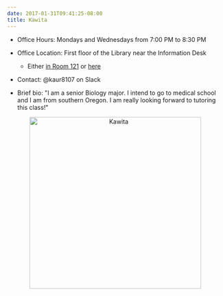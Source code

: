 ```yaml
---
date: 2017-01-31T09:41:25-08:00
title: Kawita
---
```


- Office Hours:  Mondays and Wednesdays from 7:00 PM to 8:30 PM
- Office Location:  First floor of the Library near the Information Desk
    - Either [in Room 121](http://ismayc.github.io/soc301_s2017/img/lib1.jpg) or [here](http://ismayc.github.io/soc301_s2017/img/lib2.jpg)
- Contact: @kaur8107 on Slack

- Brief bio:  "I am a senior Biology major. I intend to go to medical school and I am from southern Oregon. I am really looking forward to tutoring this class!"  

<p style="text-align:center;"><img src="http://ismayc.github.io/soc301_s2017/img/kawita.jpg" alt="Kawita" style="width:400px"></p>